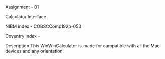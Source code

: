 Assignment - 01

Calculator Interface

NIBM index - COBSCComp192p-053

Coventry index - 

Description
This WinWinCalculator is made for campatible with all the Mac devices and any orientation.

